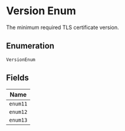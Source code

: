 
# Version Enum

The minimum required TLS certificate version.

## Enumeration

`VersionEnum`

## Fields

| Name |
|  --- |
| `enum11` |
| `enum12` |
| `enum13` |

